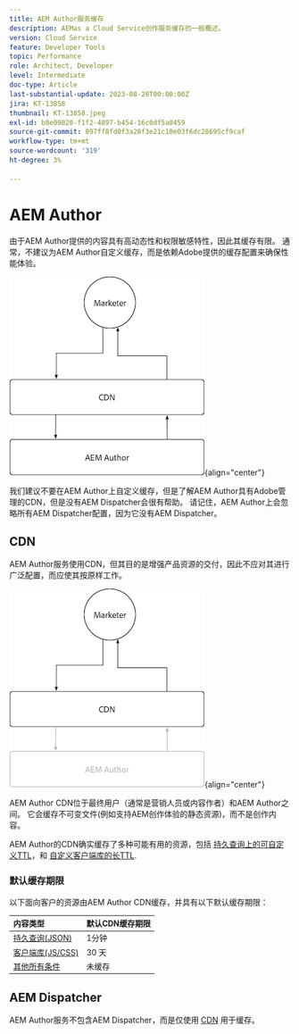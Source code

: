 ```yaml
---
title: AEM Author服务缓存
description: AEMas a Cloud Service创作服务缓存的一般概述。
version: Cloud Service
feature: Developer Tools
topic: Performance
role: Architect, Developer
level: Intermediate
doc-type: Article
last-substantial-update: 2023-08-28T00:00:00Z
jira: KT-13858
thumbnail: KT-13858.jpeg
exl-id: b8e09820-f1f2-4897-b454-16c0df5a0459
source-git-commit: 097ff8fd0f3a28f3e21c10e03f6dc28695cf9caf
workflow-type: tm+mt
source-wordcount: '319'
ht-degree: 3%

---
```


# AEM Author

由于AEM Author提供的内容具有高动态性和权限敏感特性，因此其缓存有限。 通常，不建议为AEM Author自定义缓存，而是依赖Adobe提供的缓存配置来确保性能体验。

![AEM创作缓存概述图](./assets/author/author-all.png){align="center"}

我们建议不要在AEM Author上自定义缓存，但是了解AEM Author具有Adobe管理的CDN，但是没有AEM Dispatcher会很有帮助。 请记住，AEM Author上会忽略所有AEM Dispatcher配置，因为它没有AEM Dispatcher。

## CDN

AEM Author服务使用CDN，但其目的是增强产品资源的交付，因此不应对其进行广泛配置，而应使其按原样工作。

![AEM发布缓存概述图](./assets/author/author-cdn.png){align="center"}

AEM Author CDN位于最终用户（通常是营销人员或内容作者）和AEM Author之间。 它会缓存不可变文件(例如支持AEM创作体验的静态资源)，而不是创作内容。

AEM Author的CDN确实缓存了多种可能有用的资源，包括 [持久查询上的可自定义TTL](https://experienceleague.adobe.com/docs/experience-manager-cloud-service/content/headless/graphql-api/persisted-queries.html?author-instances)，和 [自定义客户端库的长TTL](https://experienceleague.adobe.com/docs/experience-manager-cloud-service/content/implementing/content-delivery/caching.html#client-side-libraries).

### 默认缓存期限

以下面向客户的资源由AEM Author CDN缓存，并具有以下默认缓存期限：

| 内容类型 | 默认CDN缓存期限 |
|:------------ |:---------- |
| [持久查询(JSON)](https://experienceleague.adobe.com/docs/experience-manager-cloud-service/content/headless/graphql-api/persisted-queries.html?author-instances) | 1分钟 |
| [客户端库(JS/CSS)](https://experienceleague.adobe.com/docs/experience-manager-cloud-service/content/implementing/content-delivery/caching.html#client-side-libraries) | 30 天 |
| [其他所有条件](https://experienceleague.adobe.com/docs/experience-manager-cloud-service/content/implementing/content-delivery/caching.html#other-content) | 未缓存 |


## AEM Dispatcher

AEM Author服务不包含AEM Dispatcher，而是仅使用 [CDN](#cdn) 用于缓存。
